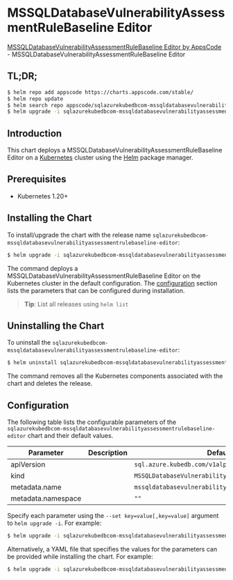 # MSSQLDatabaseVulnerabilityAssessmentRuleBaseline Editor

[MSSQLDatabaseVulnerabilityAssessmentRuleBaseline Editor by AppsCode](https://appscode.com) - MSSQLDatabaseVulnerabilityAssessmentRuleBaseline Editor

## TL;DR;

```bash
$ helm repo add appscode https://charts.appscode.com/stable/
$ helm repo update
$ helm search repo appscode/sqlazurekubedbcom-mssqldatabasevulnerabilityassessmentrulebaseline-editor --version=v0.16.0
$ helm upgrade -i sqlazurekubedbcom-mssqldatabasevulnerabilityassessmentrulebaseline-editor appscode/sqlazurekubedbcom-mssqldatabasevulnerabilityassessmentrulebaseline-editor -n default --create-namespace --version=v0.16.0
```

## Introduction

This chart deploys a MSSQLDatabaseVulnerabilityAssessmentRuleBaseline Editor on a [Kubernetes](http://kubernetes.io) cluster using the [Helm](https://helm.sh) package manager.

## Prerequisites

- Kubernetes 1.20+

## Installing the Chart

To install/upgrade the chart with the release name `sqlazurekubedbcom-mssqldatabasevulnerabilityassessmentrulebaseline-editor`:

```bash
$ helm upgrade -i sqlazurekubedbcom-mssqldatabasevulnerabilityassessmentrulebaseline-editor appscode/sqlazurekubedbcom-mssqldatabasevulnerabilityassessmentrulebaseline-editor -n default --create-namespace --version=v0.16.0
```

The command deploys a MSSQLDatabaseVulnerabilityAssessmentRuleBaseline Editor on the Kubernetes cluster in the default configuration. The [configuration](#configuration) section lists the parameters that can be configured during installation.

> **Tip**: List all releases using `helm list`

## Uninstalling the Chart

To uninstall the `sqlazurekubedbcom-mssqldatabasevulnerabilityassessmentrulebaseline-editor`:

```bash
$ helm uninstall sqlazurekubedbcom-mssqldatabasevulnerabilityassessmentrulebaseline-editor -n default
```

The command removes all the Kubernetes components associated with the chart and deletes the release.

## Configuration

The following table lists the configurable parameters of the `sqlazurekubedbcom-mssqldatabasevulnerabilityassessmentrulebaseline-editor` chart and their default values.

|     Parameter      | Description |                            Default                            |
|--------------------|-------------|---------------------------------------------------------------|
| apiVersion         |             | <code>sql.azure.kubedb.com/v1alpha1</code>                    |
| kind               |             | <code>MSSQLDatabaseVulnerabilityAssessmentRuleBaseline</code> |
| metadata.name      |             | <code>mssqldatabasevulnerabilityassessmentrulebaseline</code> |
| metadata.namespace |             | <code>""</code>                                               |


Specify each parameter using the `--set key=value[,key=value]` argument to `helm upgrade -i`. For example:

```bash
$ helm upgrade -i sqlazurekubedbcom-mssqldatabasevulnerabilityassessmentrulebaseline-editor appscode/sqlazurekubedbcom-mssqldatabasevulnerabilityassessmentrulebaseline-editor -n default --create-namespace --version=v0.16.0 --set apiVersion=sql.azure.kubedb.com/v1alpha1
```

Alternatively, a YAML file that specifies the values for the parameters can be provided while
installing the chart. For example:

```bash
$ helm upgrade -i sqlazurekubedbcom-mssqldatabasevulnerabilityassessmentrulebaseline-editor appscode/sqlazurekubedbcom-mssqldatabasevulnerabilityassessmentrulebaseline-editor -n default --create-namespace --version=v0.16.0 --values values.yaml
```
